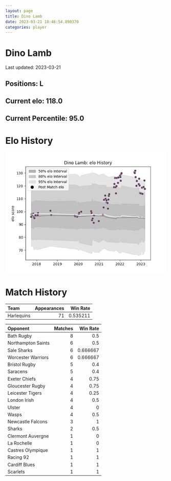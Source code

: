 ```yaml
---  
layout: page  
title: Dino Lamb  
date: 2023-03-21 18:46:54.890370  
categories: player  
---
```

# Dino Lamb


Last updated: 2023-03-21
## Positions: L

## Current elo: 118.0

## Current Percentile: 95.0

# Elo History


![elo history](history_DinoLamb.png)
# Match History


| Team       |   Appearances |   Win Rate |
|:-----------|--------------:|-----------:|
| Harlequins |            71 |   0.535211 |

| Opponent           |   Matches |   Win Rate |
|:-------------------|----------:|-----------:|
| Bath Rugby         |         8 |   0.5      |
| Northampton Saints |         6 |   0.5      |
| Sale Sharks        |         6 |   0.666667 |
| Worcester Warriors |         6 |   0.666667 |
| Bristol Rugby      |         5 |   0.4      |
| Saracens           |         5 |   0.4      |
| Exeter Chiefs      |         4 |   0.75     |
| Gloucester Rugby   |         4 |   0.75     |
| Leicester Tigers   |         4 |   0.25     |
| London Irish       |         4 |   0.5      |
| Ulster             |         4 |   0        |
| Wasps              |         4 |   0.5      |
| Newcastle Falcons  |         3 |   1        |
| Sharks             |         2 |   0.5      |
| Clermont Auvergne  |         1 |   0        |
| La Rochelle        |         1 |   0        |
| Castres Olympique  |         1 |   1        |
| Racing 92          |         1 |   1        |
| Cardiff Blues      |         1 |   1        |
| Scarlets           |         1 |   1        |